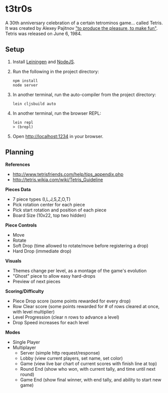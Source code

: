 # t3tr0s

A 30th anniversary celebration of a certain tetrominos game... called Tetris.
It was created by Alexey Pajitnov ["to produce the pleasure, to make
fun"](https://www.youtube.com/watch?v=nTDRY8aPy7c).  Tetris was released on
June 6, 1984.

## Setup

1. Install [Leiningen](http://leiningen.org/) and [NodeJS](http://nodejs.org/).
1. Run the following in the project directory:

    ```
    npm install
    node server
    ```

1. In another terminal, run the auto-compiler from the project directory:

    ```
    lein cljsbuild auto
    ```

1. In another terminal, run the browser REPL:

    ```
    lein repl
    > (brepl)
    ```

1. Open <http://localhost:1234> in your browser.


## Planning

__References__

- <http://www.tetrisfriends.com/help/tips_appendix.php>
- <http://tetris.wikia.com/wiki/Tetris_Guideline>

__Pieces Data__

- 7 piece types (I,L,J,S,Z,O,T)
- Pick rotation center for each piece
- Pick start rotation and position of each piece
- Board Size (10x22, top two hidden)

__Piece Controls__

- Move
- Rotate
- Soft Drop (time allowed to rotate/move before registering a drop)
- Hard Drop (immediate drop)

__Visuals__

- Themes change per level, as a montage of the game's evolution
- "Ghost" piece to allow easy hard-drops
- Preview of next pieces

__Scoring/Difficulty__

- Piece Drop score (some points rewarded for every drop)
- Row Clear score (some points rewarded for # of rows cleared at once, with level multiplier)
- Level Progression (clear n rows to advance a level)
- Drop Speed increases for each level

__Modes__

- Single Player
- Multiplayer
    - Server (simple http request/response)
    - Lobby (view current players, set name, set color)
    - Game (view live bar chart of current scores with finish line at top)
    - Round End (show who won, with current tally, and time until next round)
    - Game End (show final winner, with end tally, and ability to start new game)


